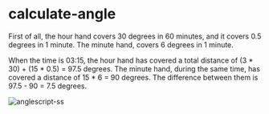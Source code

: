 # calculate-angle

First of all, the hour hand covers 30 degrees in 60 minutes, and it covers 0.5 degrees in 1 minute.
The minute hand, covers 6 degrees in 1 minute.

When the time is 03:15, the hour hand has covered a total distance of (3 * 30) + (15 * 0.5) = 97.5 degrees. The minute hand, during the same time, has covered a distance of 15 * 6 = 90 degrees. The difference between them is 97.5 - 90 = 7.5 degrees.

![anglescript-ss](https://github.com/seymaozler/calculate-angle/assets/63790943/21502bd7-a592-4306-98c4-bfb5a71f3107)

